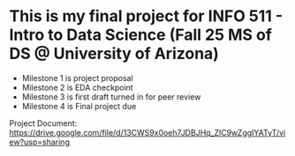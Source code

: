 # This is my final project for INFO 511 - Intro to Data Science (Fall 25 MS of DS @ University of Arizona)

* Milestone 1 is project proposal
* Milestone 2 is EDA checkpoint
* Milestone 3 is first draft turned in for peer review
* Milestone 4 is Final project due

Project Document: https://drive.google.com/file/d/13CWS9x0oeh7JDBJHq_ZlC9wZggIYATyT/view?usp=sharing 
